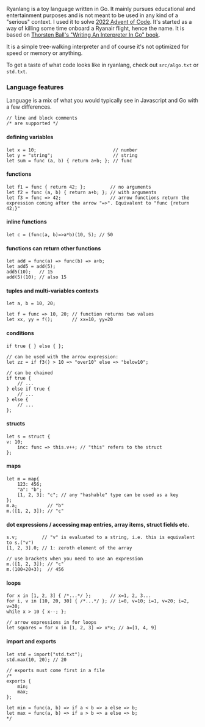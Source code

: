 Ryanlang is a toy language written in Go. It mainly pursues educational and entertainment purposes and is not meant to be used in any kind of a "serious" context. I used it to solve [2022 Advent of Code](https://adventofcode.com/2022). It's started as a way of killing some time onboard a Ryanair flight, hence the name. It is based on [Thorsten Ball's "Writing An Interpreter In Go" book](https://interpreterbook.com/).

It is a simple tree-walking interpreter and of course it's not optimized for speed or memory or anything.

To get a taste of what code looks like in ryanlang, check out `src/algo.txt` or `std.txt`.

### Language features
Language is a mix of what you would typically see in Javascript and Go with a few differences.

```
// line and block comments
/* are supported */
```
#### defining variables
```
let x = 10;                            // number
let y = "string";                      // string
let sum = func (a, b) { return a+b; }; // func
```

#### functions
```
let f1 = func { return 42; };         // no arguments
let f2 = func (a, b) { return a+b; }; // with arguments
let f3 = func => 42;                  // arrow functions return the expression coming after the arrow "=>". Equivalent to "func {return 42;}"
```

#### inline functions
```
let c = (func(a, b)=>a*b)(10, 5); // 50
```

#### functions can return other functions
```
let add = func(a) => func(b) => a+b;
let add5 = add(5);
add5(10);   // 15
add(5)(10); // also 15
```

#### tuples and multi-variables contexts
```
let a, b = 10, 20;

let f = func => 10, 20; // function returns two values
let xx, yy = f();       // xx=10, yy=20
```

#### conditions
```
if true { } else { };

// can be used with the arrow expression:
let zz = if f3() > 10 => "over10" else => "below10";

// can be chained
if true {
    // ...
} else if true {
    // ...
} else {
    // ...
};
```

#### structs
```
let s = struct {
v: 10;
    inc: func => this.v++; // "this" refers to the struct
};
```

#### maps
```
let m = map{
    123: 456;
    "a": "b";
    [1, 2, 3]: "c"; // any "hashable" type can be used as a key
};
m.a;           // "b"
m.([1, 2, 3]); // "c"
```

#### dot expressions / accessing map entries, array items, struct fields etc.
```
s.v;         // "v" is evaluated to a string, i.e. this is equivalent to s.("v")
[1, 2, 3].0; // 1: zeroth element of the array

// use brackets when you need to use an expression
m.([1, 2, 3]); // "c"
m.(100+20+3);  // 456
```

#### loops
```
for x in [1, 2, 3] { /*...*/ };       // x=1, 2, 3...
for i, v in [10, 20, 30] { /*...*/ }; // i=0, v=10; i=1, v=20; i=2, v=30;
while x > 10 { x--; };

// arrow expressions in for loops
let squares = for x in [1, 2, 3] => x*x; // a=[1, 4, 9]
```

#### import and exports
```
let std = import("std.txt");
std.max(10, 20); // 20

// exports must come first in a file
/*
exports {
    min;
    max;
};

let min = func(a, b) => if a < b => a else => b;
let max = func(a, b) => if a > b => a else => b;
*/
```
